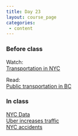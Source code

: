 ```yaml
---
title: Day 23
layout: course_page
categories:
 - content
---
```


### Before class 

Watch:  
[Transportation in NYC](https://www.ted.com/talks/ben_wellington_how_we_found_the_worst_place_to_park_in_new_york_city_using_big_data)  

Read:  
[Public transportation in BC](https://dsi.ubc.ca/sites/dsi.ubc.ca/files/dssg_final_report_open_transit.pdf)

### In class

[NYC Data](http://iquantny.tumblr.com/tagged/visionzero)  
[Uber increases traffic](http://www.nydailynews.com/opinion/turns-uber-clogging-streets-article-1.2981765)  
[NYC accidents](https://nycdatascience.com/blog/student-works/r-visualization/interactive-visualizations-nyc-traffic-accidents-r-shiny/)
